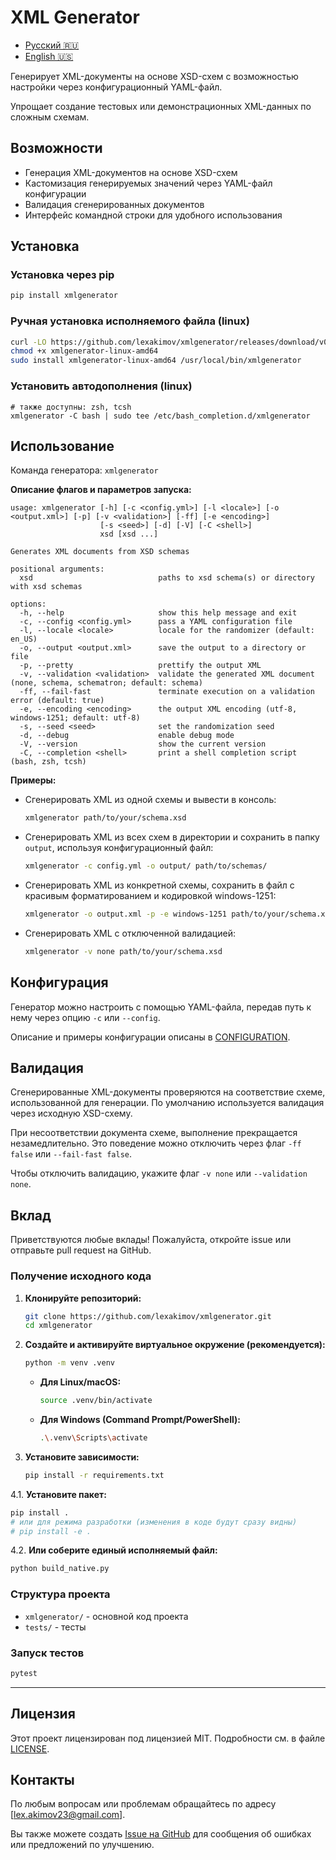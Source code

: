# XML Generator

- [Русский 🇷🇺](README_RU.md)
- [English 🇺🇸](README.md)

Генерирует XML-документы на основе XSD-схем с возможностью настройки через конфигурационный YAML-файл.

Упрощает создание тестовых или демонстрационных XML-данных по сложным схемам.

## Возможности

- Генерация XML-документов на основе XSD-схем
- Кастомизация генерируемых значений через YAML-файл конфигурации
- Валидация сгенерированных документов
- Интерфейс командной строки для удобного использования

## Установка

### Установка через pip

```bash
pip install xmlgenerator
```

### Ручная установка исполняемого файла (linux)

```bash
curl -LO https://github.com/lexakimov/xmlgenerator/releases/download/v0.5.2/xmlgenerator-linux-amd64
chmod +x xmlgenerator-linux-amd64
sudo install xmlgenerator-linux-amd64 /usr/local/bin/xmlgenerator
```

### Установить автодополнения (linux)

```shell
# также доступны: zsh, tcsh
xmlgenerator -C bash | sudo tee /etc/bash_completion.d/xmlgenerator
```

## Использование

Команда генератора: `xmlgenerator`

**Описание флагов и параметров запуска:**

```
usage: xmlgenerator [-h] [-c <config.yml>] [-l <locale>] [-o <output.xml>] [-p] [-v <validation>] [-ff] [-e <encoding>]
                    [-s <seed>] [-d] [-V] [-C <shell>]
                    xsd [xsd ...]

Generates XML documents from XSD schemas

positional arguments:
  xsd                            paths to xsd schema(s) or directory with xsd schemas

options:
  -h, --help                     show this help message and exit
  -c, --config <config.yml>      pass a YAML configuration file
  -l, --locale <locale>          locale for the randomizer (default: en_US)
  -o, --output <output.xml>      save the output to a directory or file
  -p, --pretty                   prettify the output XML
  -v, --validation <validation>  validate the generated XML document (none, schema, schematron; default: schema)
  -ff, --fail-fast               terminate execution on a validation error (default: true)
  -e, --encoding <encoding>      the output XML encoding (utf-8, windows-1251; default: utf-8)
  -s, --seed <seed>              set the randomization seed
  -d, --debug                    enable debug mode
  -V, --version                  show the current version
  -C, --completion <shell>       print a shell completion script (bash, zsh, tcsh)
```

**Примеры:**

- Сгенерировать XML из одной схемы и вывести в консоль:
   ```bash
   xmlgenerator path/to/your/schema.xsd
   ```

- Сгенерировать XML из всех схем в директории и сохранить в папку `output`, используя конфигурационный файл:
   ```bash
   xmlgenerator -c config.yml -o output/ path/to/schemas/
   ```

- Сгенерировать XML из конкретной схемы, сохранить в файл с красивым форматированием и кодировкой windows-1251:
   ```bash
   xmlgenerator -o output.xml -p -e windows-1251 path/to/your/schema.xsd
   ```

- Сгенерировать XML с отключенной валидацией:
   ```bash
   xmlgenerator -v none path/to/your/schema.xsd
   ```

## Конфигурация

Генератор можно настроить с помощью YAML-файла, передав путь к нему через опцию `-c` или `--config`.

Описание и примеры конфигурации описаны в [CONFIGURATION](./CONFIGURATION_RU.md).

## Валидация

Сгенерированные XML-документы проверяются на соответствие схеме, использованной для генерации.
По умолчанию используется валидация через исходную XSD-схему.

При несоответствии документа схеме, выполнение прекращается незамедлительно.
Это поведение можно отключить через флаг `-ff false` или `--fail-fast false`.

Чтобы отключить валидацию, укажите флаг `-v none` или `--validation none`.

## Вклад

Приветствуются любые вклады! Пожалуйста, откройте issue или отправьте pull request на GitHub.

### Получение исходного кода

1. **Клонируйте репозиторий:**
   ```bash
   git clone https://github.com/lexakimov/xmlgenerator.git
   cd xmlgenerator
   ```

2. **Создайте и активируйте виртуальное окружение (рекомендуется):**
   ```bash
   python -m venv .venv
   ```
    * **Для Linux/macOS:**
      ```bash
      source .venv/bin/activate
      ```
    * **Для Windows (Command Prompt/PowerShell):**
      ```bash
      .\.venv\Scripts\activate
      ```

3. **Установите зависимости:**
   ```bash
   pip install -r requirements.txt
   ```

4.1. **Установите пакет:**

   ```bash
   pip install .
   # или для режима разработки (изменения в коде будут сразу видны)
   # pip install -e .
   ```

4.2. **Или соберите единый исполняемый файл:**

   ```bash
   python build_native.py
   ```

### Структура проекта

- `xmlgenerator/` - основной код проекта
- `tests/` - тесты

### Запуск тестов

```bash
pytest
```

---

## Лицензия

Этот проект лицензирован под лицензией MIT. Подробности см. в файле [LICENSE](LICENSE).

## Контакты

По любым вопросам или проблемам обращайтесь по адресу [lex.akimov23@gmail.com].

Вы также можете создать [Issue на GitHub](https://github.com/lexakimov/xmlgenerator/issues) для сообщения об ошибках или
предложений по улучшению.
